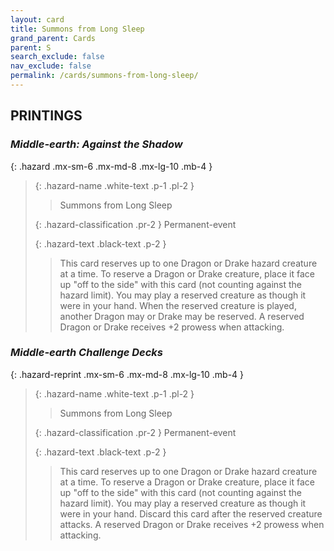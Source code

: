 ```yaml
---
layout: card
title: Summons from Long Sleep
grand_parent: Cards
parent: S
search_exclude: false
nav_exclude: false
permalink: /cards/summons-from-long-sleep/
---
```


## PRINTINGS


### _Middle-earth: Against the Shadow_

{: .hazard .mx-sm-6 .mx-md-8 .mx-lg-10 .mb-4 }
> {: .hazard-name .white-text .p-1 .pl-2 }
> > <div class="hazard-mp"></div>
> > <div class="card-name">Summons from Long Sleep</div>
>
> {: .hazard-classification .pr-2 }
> Permanent-event
>
> {: .hazard-text .black-text .p-2 }
> > This card reserves up to one Dragon or Drake hazard creature at a time. To reserve a Dragon or Drake creature, place it face up "off to the side" with this card (not counting against the hazard limit). You may play a reserved creature as though it were in your hand. When the reserved creature is played, another Dragon may or Drake may be reserved. A reserved Dragon or Drake receives +2 prowess when attacking. 
>

### _Middle-earth Challenge Decks_

{: .hazard-reprint .mx-sm-6 .mx-md-8 .mx-lg-10 .mb-4 }
> {: .hazard-name .white-text .p-1 .pl-2 }
> > <div class="hazard-mp"></div>
> > <div class="card-name">Summons from Long Sleep</div>
>
> {: .hazard-classification .pr-2 }
> Permanent-event
>
> {: .hazard-text .black-text .p-2 }
> > This card reserves up to one Dragon or Drake hazard creature at a time. To reserve a Dragon or Drake creature, place it face up "off to the side" with this card (not counting against the hazard limit). You may play a reserved creature as though it were in your hand. Discard this card after the reserved creature attacks. A reserved Dragon or Drake receives +2 prowess when attacking. 
>
